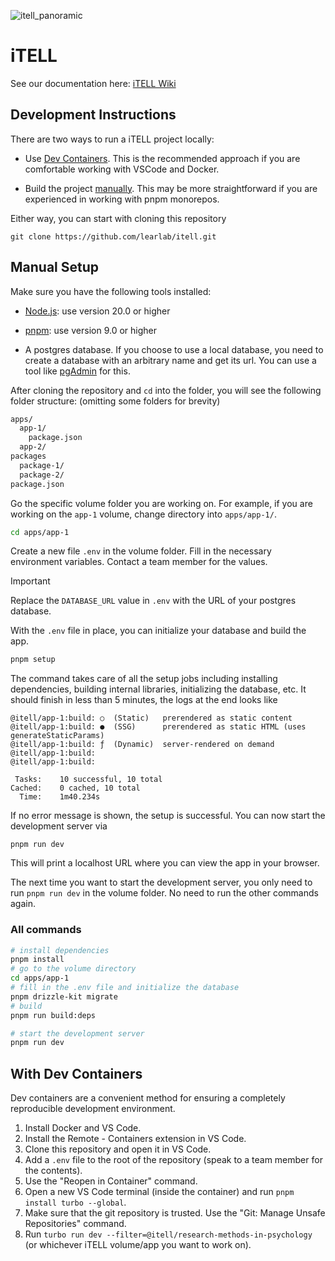 ![itell_panoramic](https://github.com/user-attachments/assets/97897488-c989-4856-98b6-62abb33985b9)

# iTELL

See our documentation here: [iTELL Wiki](https://github.com/learlab/itell-strapi-demo/wiki)

## Development Instructions

There are two ways to run a iTELL project locally:

- Use [Dev Containers](#with-dev-containers). This is the recommended approach if you are comfortable working with VSCode and Docker.

- Build the project [manually](#manual-setup). This may be more straightforward if you are experienced in working with pnpm monorepos.

Either way, you can start with cloning this repository

```
git clone https://github.com/learlab/itell.git
```

## Manual Setup

Make sure you have the following tools installed:

- [Node.js](https://nodejs.org/en/download/): use version 20.0 or higher

- [pnpm](https://pnpm.io/installation): use version 9.0 or higher

- A postgres database. If you choose to use a local database, you need to create a database with an arbitrary name and get its url. You can use a tool like [pgAdmin](https://www.pgadmin.org/) for this.

After cloning the repository and `cd` into the folder, you will see the following folder structure: (omitting some folders for brevity)

```bash
apps/
  app-1/
    package.json
  app-2/
packages
  package-1/
  package-2/
package.json
```

Go the specific volume folder you are working on. For example, if you are working on the `app-1` volume, change directory into `apps/app-1/`.

```bash
cd apps/app-1
```

Create a new file `.env` in the volume folder. Fill in the necessary environment variables. Contact a team member for the values.

> [!IMPORTANT]
> Replace the `DATABASE_URL` value in `.env` with the URL of your postgres database.

With the `.env` file in place, you can initialize your database and build the app.

```bash
pnpm setup
```

The command takes care of all the setup jobs including installing dependencies, building internal libraries, initializing the database, etc. It should finish in less than 5 minutes, the logs at the end looks like

```
@itell/app-1:build: ○  (Static)   prerendered as static content
@itell/app-1:build: ●  (SSG)      prerendered as static HTML (uses generateStaticParams)
@itell/app-1:build: ƒ  (Dynamic)  server-rendered on demand
@itell/app-1:build:
@itell/app-1:build:

 Tasks:    10 successful, 10 total
Cached:    0 cached, 10 total
  Time:    1m40.234s
```

If no error message is shown, the setup is successful. You can now start the development server via

```
pnpm run dev
```

This will print a localhost URL where you can view the app in your browser.

The next time you want to start the development server, you only need to run `pnpm run dev` in the volume folder. No need to run the other commands again.

### All commands

```bash
# install dependencies
pnpm install
# go to the volume directory
cd apps/app-1
# fill in the .env file and initialize the database
pnpm drizzle-kit migrate
# build
pnpm run build:deps

# start the development server
pnpm run dev
```

## With Dev Containers

Dev containers are a convenient method for ensuring a completely reproducible development environment.

1. Install Docker and VS Code.
2. Install the Remote - Containers extension in VS Code.
3. Clone this repository and open it in VS Code.
4. Add a `.env` file to the root of the repository (speak to a team member for the contents).
5. Use the "Reopen in Container" command.
6. Open a new VS Code terminal (inside the container) and run `pnpm install turbo --global`.
7. Make sure that the git repository is trusted. Use the "Git: Manage Unsafe Repositories" command.
8. Run `turbo run dev --filter=@itell/research-methods-in-psychology` (or whichever iTELL volume/app you want to work on).
